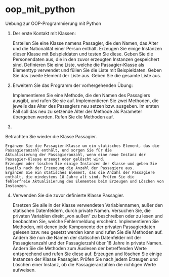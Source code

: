 # oop_mit_python
Uebung zur OOP-Programmierung mit Python

1. Der erste Kontakt mit Klassen:

    Erstellen Sie eine Klasse namens Passagier, die den Namen, das Alter und die Nationalität einer Person enthält.
    Erzeugen Sie einige Instanzen dieser Klasse mit Beispieldaten und testen Sie diese.
    Geben Sie die Personendaten aus, die in den zuvor erzeugten Instanzen gespeichert sind.
    Definieren Sie eine Liste, welche die Passagier-Klasse als Elementtyp verwendet und
    füllen Sie die Liste mit Beispieldaten.
    Geben Sie das zweite Element der Liste aus.
    Geben Sie die gesamte Liste aus.

2. Erweitern Sie das Programm der vorhergehenden Übung:

    Implementieren Sie eine Methode, die den Namen des Passagiers ausgibt, und rufen Sie sie auf.
    Implementieren Sie zwei Methoden, die jeweils das Alter des Passagiers neu setzen bzw. ausgeben.
    Im ersten Fall soll das neu zu setzende Alter der Methode als Parameter übergeben werden. Rufen Sie die Methoden auf.

3.
Betrachten Sie wieder die Klasse Passagier.

    Ergänzen Sie die Passagier-Klasse um ein statisches Element, das die Passagieranzahl enthält, und sorgen Sie für die
    Aktualisierung der Passagieranzahl, wenn eine neue Instanz der Passagier-Klasse erzeugt oder gelöscht wird.
    Erzeugen oder löschen Sie einige Instanzen der Klasse und geben Sie jeweils nach der Erzeugung die Anzahl der Passagiere aus.
    Ergänzen Sie ein statisches Element, das die Anzahl der Passagiere enthält, die mindestens 18 Jahre alt sind. Prüfen Sie die
    fehlerfreie Aktualisierung des Elementes beim Erzeugen und Löschen von Instanzen.

4. Verwenden Sie die zuvor definierte Klasse Passagier.

    Ersetzen Sie alle in der Klasse verwendeten Variablennamen, außer den statischen Datenfeldern, durch private Namen.
    Versuchen Sie, die privaten Variablen direkt „von außen“ zu beschreiben oder zu lesen und beobachten Sie, welche
    Fehlermeldung erscheint.
    Implementieren Sie Methoden, mit denen jede Komponente der privaten Passagierdaten  gelesen bzw. neu gesetzt werden
    kann und rufen Sie die Methoden auf.
    Ändern Sie nun die Namen der statischen Datenfelder mit der Passagieranzahl und der Passagierzahl über 18 Jahre in
    private Namen. Ändern Sie die Methoden zum Auslesen der betreffenden Werte entsprechend und rufen Sie diese auf.
    Erzeugen und löschen Sie einige Instanzen der Klasse Passagier. Prüfen Sie nach jedem Erzeugen und Löschen einer Instanz,
    ob die Passagieranzahlen die richtigen Werte aufweisen.

